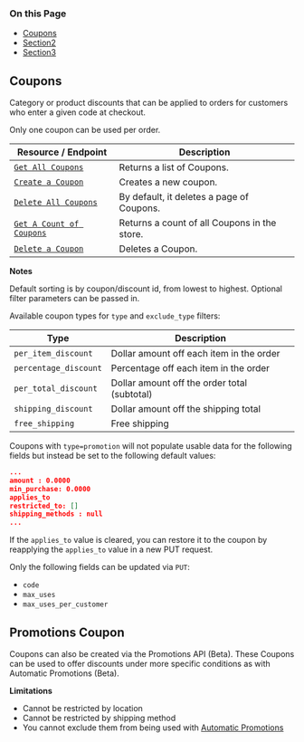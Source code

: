 <div class="otp" id="no-index">

### On this Page	
- [Coupons](#Coupons)
- [Section2](#section2)
- [Section3](#section3)

</div>

## Coupons
Category or product discounts that can be applied to orders for customers who enter a given code at checkout.

Only one coupon can be used per order.

|Resource / Endpoint|Description|
|-|-|
|[`Get All Coupons`](https://developer.bigcommerce.com/api-reference/store-management/marketing/coupons/getallcoupons)|Returns a list of Coupons.|
|[`Create a Coupon`](https://developer.bigcommerce.com/api-reference/store-management/marketing/coupons/postcoupons)|Creates a new coupon.|
|[`Delete All Coupons`](https://developer.bigcommerce.com/api-reference/store-management/marketing/coupons/deleteallcoupons)|By default, it deletes a page of Coupons.|
|[`Get A Count of Coupons`](https://developer.bigcommerce.com/api-reference/store-management/marketing/coupons/getacountofcoupons)|Returns a count of all Coupons in the store.
|[`Delete a Coupon`](https://developer.bigcommerce.com/api-reference/store-management/marketing/coupons/deleteacoupon)|Deletes a Coupon.

**Notes**

Default sorting is by coupon/discount id, from lowest to highest. Optional filter parameters can be passed in.

Available coupon types for `type` and `exclude_type` filters:

|Type|Description|
|-|-|
|`per_item_discount`|Dollar amount off each item in the order|
|`percentage_discount`|Percentage off each item in the order|
|`per_total_discount`|Dollar amount off the order total (subtotal)|
|`shipping_discount`|Dollar amount off the shipping total|
|`free_shipping`|Free shipping|

Coupons with `type=promotion` will not populate usable data for the following fields but instead be set to the following default values:

```json
...
amount : 0.0000
min_purchase: 0.0000
applies_to
restricted_to: []
shipping_methods : null
...
```

If the `applies_to` value is cleared, you can restore it to the coupon by reapplying the `applies_to` value in a new PUT request.

Only the following fields can be updated via `PUT`:

* `code`
* `max_uses`
* `max_uses_per_customer`

## Promotions Coupon
Coupons can also be created via the Promotions API (Beta). These Coupons can be used to offer discounts under more specific conditions as with Automatic Promotions (Beta).

**Limitations**
* Cannot be restricted by location
* Cannot be restricted by shipping method
* You cannot exclude them from being used with [Automatic Promotions](https://support.bigcommerce.com/s/article/Automatic-Promotions)



